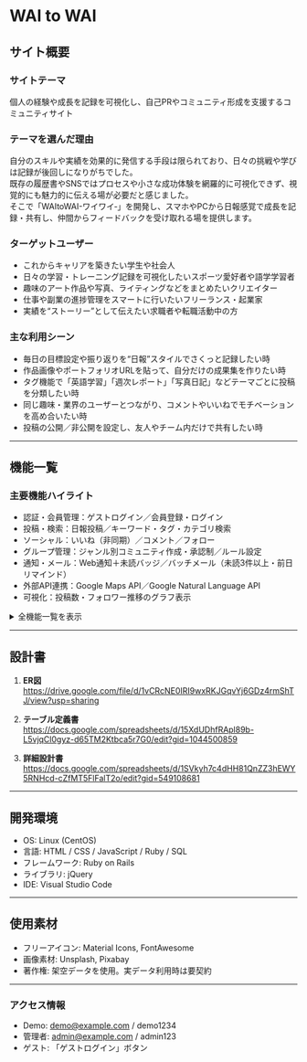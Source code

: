 # WAI to WAI

## サイト概要

### サイトテーマ

個人の経験や成長を記録を可視化し、自己PRやコミュニティ形成を支援するコミュニティサイト

### テーマを選んだ理由

自分のスキルや実績を効果的に発信する手段は限られており、日々の挑戦や学びは記録が後回しになりがちでした。  
既存の履歴書やSNSではプロセスや小さな成功体験を網羅的に可視化できず、視覚的にも魅力的に伝える場が必要だと感じました。  
そこで「WAItoWAI-ワイワイ‐」を開発し、スマホやPCから日報感覚で成長を記録・共有し、仲間からフィードバックを受け取れる場を提供します。

### ターゲットユーザー

- これからキャリアを築きたい学生や社会人  
- 日々の学習・トレーニング記録を可視化したいスポーツ愛好者や語学学習者  
- 趣味のアート作品や写真、ライティングなどをまとめたいクリエイター  
- 仕事や副業の進捗管理をスマートに行いたいフリーランス・起業家  
- 実績を“ストーリー”として伝えたい求職者や転職活動中の方  

### 主な利用シーン

- 毎日の目標設定や振り返りを“日報”スタイルでさくっと記録したい時  
- 作品画像やポートフォリオURLを貼って、自分だけの成果集を作りたい時  
- タグ機能で「英語学習」「週次レポート」「写真日記」などテーマごとに投稿を分類したい時  
- 同じ趣味・業界のユーザーとつながり、コメントやいいねでモチベーションを高め合いたい時  
- 投稿の公開／非公開を設定し、友人やチーム内だけで共有したい時  

---

## 機能一覧

### 主要機能ハイライト

- 認証・会員管理：ゲストログイン／会員登録・ログイン  
- 投稿・検索：日報投稿／キーワード・タグ・カテゴリ検索  
- ソーシャル：いいね（非同期）／コメント／フォロー  
- グループ管理：ジャンル別コミュニティ作成・承認制／ルール設定  
- 通知・メール：Web通知＋未読バッジ／バッチメール（未読3件以上・前日リマインド）  
- 外部API連携：Google Maps API／Google Natural Language API  
- 可視化：投稿数・フォロワー推移のグラフ表示  

<details>
<summary>全機能一覧を表示</summary>

| カテゴリ           | 機能名                                                         | 備考                                                               |
| ------------------ | ------------------------------------------------------------ | ------------------------------------------------------------------ |
| 認証・会員管理       | ゲストログイン機能、会員登録／ログイン機能                         | ユーザー情報の作成・認証                                             |
| ユーザー機能         | ユーザ検索機能                                                   | 名前やプロフィールでの検索                                           |
| 投稿・コンテンツ管理 | 投稿作成・編集・削除、投稿検索（キーワード／タグ／カテゴリ）         | 非同期／ページネーション対応                                        |
| ソーシャル機能        | いいね機能（非同期）、コメント機能、フォロー機能                 | リアルタイム更新                                                    |
| グループ管理         | グループ（ジャンル）作成、承認制・参加ルール選択、グループ管理    | 公開設定やメンバー役割の制御                                        |
| 通知・メール         | 通知機能                                                       | Web通知＋未読バッジ、バッチメール（未読3件以上／イベント前日リマインド） |
| 検索・ソート         | ソート機能                                                     | 投稿やグループ一覧の並び替え                                        |
| 外部API連携         | 地図機能（Google Maps API）、文章解析（Google Natural Language API） | 位置情報マーカー表示／テキスト感情分析                             |
| 可視化機能          | グラフ機能                                                     | 投稿数やフォロワー推移などをチャート表示                             |
| レビュー・報告       | レビュー機能、通報機能                                           | コンテンツ評価／不適切投稿の報告                                    |
| プライバシー設定      | 日報公開／非公開機能                                             | 個人・チーム単位で閲覧権限を制御                                   |
| 管理者機能          | コメント／投稿／グループ／ユーザー管理                           | 編集・削除権限の操作                                                |
| 管理者向け統計       | コメント数・投稿数・グループ数・ユーザー数の算出                   | ダッシュボード用データ                                              |

</details>

---

## 設計書

1. **ER図**  
   https://drive.google.com/file/d/1vCRcNE0IRI9wxRKJGqvYj6GDz4rmShTJ/view?usp=sharing

2. **テーブル定義書**  
   https://docs.google.com/spreadsheets/d/15XdUDhfRApl89b-L5vjqCl0gyz-d65TM2Ktbca5r7G0/edit?gid=1044500859

3. **詳細設計書**  
   https://docs.google.com/spreadsheets/d/1SVkyh7c4dHH81QnZZ3hEWY5RNHcd-cZfMT5FlFalT2o/edit?gid=549108681

---

## 開発環境

- OS: Linux (CentOS)  
- 言語: HTML / CSS / JavaScript / Ruby / SQL  
- フレームワーク: Ruby on Rails  
- ライブラリ: jQuery  
- IDE: Visual Studio Code  

---

## 使用素材

- フリーアイコン: Material Icons, FontAwesome  
- 画像素材: Unsplash, Pixabay  
- 著作権: 架空データを使用。実データ利用時は要契約  

---

### アクセス情報

- Demo: demo@example.com / demo1234  
- 管理者: admin@example.com / admin123  
- ゲスト: 「ゲストログイン」ボタン  

